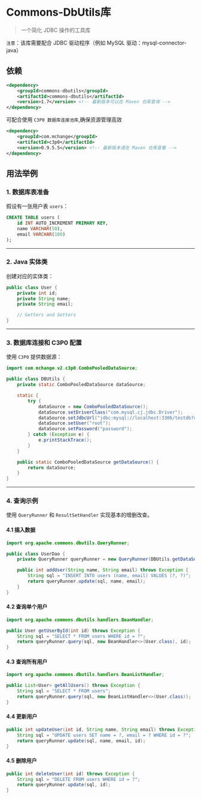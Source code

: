# Commons-DbUtils库

> 一个简化 JDBC 操作的工具库

`注意`：该库需要配合 JDBC 驱动程序（例如 MySQL 驱动：mysql-connector-java）

## 依赖
```xml
<dependency>
    <groupId>commons-dbutils</groupId>
    <artifactId>commons-dbutils</artifactId>
    <version>1.7</version> <!-- 最新版本可以在 Maven 仓库查询 -->
</dependency>
```

可配合使用 `C3P0 数据库连接池库`,确保资源管理高效
```xml
<dependency>
    <groupId>com.mchange</groupId>
    <artifactId>c3p0</artifactId>
    <version>0.9.5.5</version> <!-- 最新版本请在 Maven 仓库查看 -->
</dependency>
```

## 用法举例
### 1. 数据库表准备

假设有一张用户表 `users`：

```sql
CREATE TABLE users (
    id INT AUTO_INCREMENT PRIMARY KEY,
    name VARCHAR(50),
    email VARCHAR(100)
);
```

------

### 2. Java 实体类

创建对应的实体类：

```java
public class User {
    private int id;
    private String name;
    private String email;

    // Getters and Setters
}
```

------

### 3. 数据库连接和 C3P0 配置

使用 `C3P0` 提供数据源：

```java
import com.mchange.v2.c3p0.ComboPooledDataSource;

public class DBUtils {
    private static ComboPooledDataSource dataSource;

    static {
        try {
            dataSource = new ComboPooledDataSource();
            dataSource.setDriverClass("com.mysql.cj.jdbc.Driver");
            dataSource.setJdbcUrl("jdbc:mysql://localhost:3306/testdb?useSSL=false&serverTimezone=UTC");
            dataSource.setUser("root");
            dataSource.setPassword("password");
        } catch (Exception e) {
            e.printStackTrace();
        }
    }

    public static ComboPooledDataSource getDataSource() {
        return dataSource;
    }
}
```

------

### 4. 查询示例

使用 `QueryRunner` 和 `ResultSetHandler` 实现基本的增删改查。

#### 4.1 插入数据

```java
import org.apache.commons.dbutils.QueryRunner;

public class UserDao {
    private QueryRunner queryRunner = new QueryRunner(DBUtils.getDataSource());

    public int addUser(String name, String email) throws Exception {
        String sql = "INSERT INTO users (name, email) VALUES (?, ?)";
        return queryRunner.update(sql, name, email);
    }
}
```

#### 4.2 查询单个用户

```java
import org.apache.commons.dbutils.handlers.BeanHandler;

public User getUserById(int id) throws Exception {
    String sql = "SELECT * FROM users WHERE id = ?";
    return queryRunner.query(sql, new BeanHandler<>(User.class), id);
}
```

#### 4.3 查询所有用户

```java
import org.apache.commons.dbutils.handlers.BeanListHandler;

public List<User> getAllUsers() throws Exception {
    String sql = "SELECT * FROM users";
    return queryRunner.query(sql, new BeanListHandler<>(User.class));
}
```

#### 4.4 更新用户

```java
public int updateUser(int id, String name, String email) throws Exception {
    String sql = "UPDATE users SET name = ?, email = ? WHERE id = ?";
    return queryRunner.update(sql, name, email, id);
}
```

#### 4.5 删除用户

```java
public int deleteUser(int id) throws Exception {
    String sql = "DELETE FROM users WHERE id = ?";
    return queryRunner.update(sql, id);
}
```
